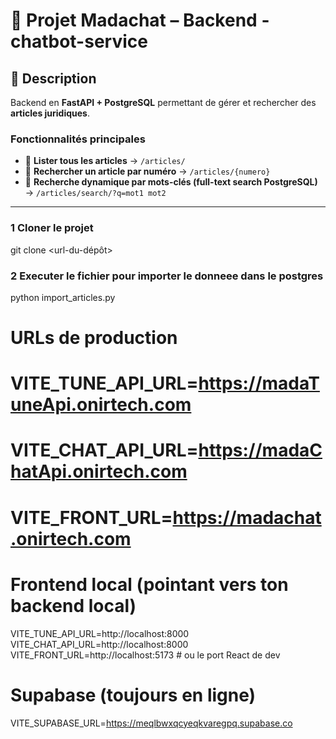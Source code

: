 # 📘 Projet Madachat – Backend - chatbot-service

## 🚀 Description
Backend en **FastAPI + PostgreSQL** permettant de gérer et rechercher des **articles juridiques**.  

### Fonctionnalités principales
- 📑 **Lister tous les articles** → `/articles/`  
- 🔎 **Rechercher un article par numéro** → `/articles/{numero}`  
- 🧠 **Recherche dynamique par mots-clés (full-text search PostgreSQL)** → `/articles/search/?q=mot1 mot2`  

---
### 1 Cloner le projet
git clone <url-du-dépôt>

### 2 Executer le fichier pour importer le donneee dans le postgres
python import_articles.py


# URLs de production
# VITE_TUNE_API_URL=https://madaTuneApi.onirtech.com
# VITE_CHAT_API_URL=https://madaChatApi.onirtech.com
# VITE_FRONT_URL=https://madachat.onirtech.com

# Frontend local (pointant vers ton backend local)
VITE_TUNE_API_URL=http://localhost:8000
VITE_CHAT_API_URL=http://localhost:8000
VITE_FRONT_URL=http://localhost:5173  # ou le port React de dev

# Supabase (toujours en ligne)
VITE_SUPABASE_URL=https://meqlbwxqcyeqkvaregpq.supabase.co